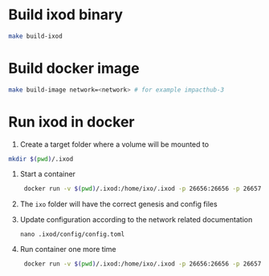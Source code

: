# Build ixod binary

```bash
make build-ixod
```

# Build docker image

```bash
make build-image network=<network> # for example impacthub-3
```

# Run ixod in docker

1. Create a target folder where a volume will be mounted to

```bash
mkdir $(pwd)/.ixod
```

1. Start a container

   ```bash
    docker run -v $(pwd)/.ixod:/home/ixo/.ixod -p 26656:26656 -p 26657:26657 ixo:<network>-<release> start # ixo:pandora-4-v1.6.0
   ```

1. The `ixo` folder will have the correct genesis and config files

1. Update configuration according to the network related documentation

   ```
   nano .ixod/config/config.toml
   ```

1. Run container one more time
   ```bash
    docker run -v $(pwd)/.ixod:/home/ixo/.ixod -p 26656:26656 -p 26657:26657 -d ixo:<network>-<release> start # ixo:pandora-4-v1.6.0
   ```
